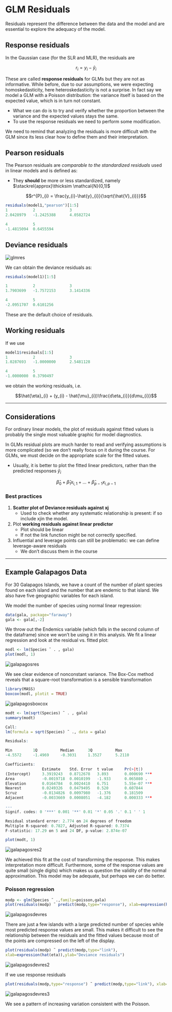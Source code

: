# GLM Residuals
Residuals represent the difference between the data and the model and are essential to explore the adequacy of the model.

## Response residuals
In the Gaussian case (for the SLR and MLR), the residuals are 

$$r_{i} = y_{i} − \hat{y}_{i}$$ 

These are called **response residuals** for GLMs but they are not as informative. While before, due to our assumptions, we were expecting homoskedasticity, here heteroskedasticity is not a surprise. In fact say we model a GLM with a Poisson distribution: the variance itself is based on the expected value, which is in turn not constant.
* What we can do is to try and verify whether the proportion between the variance and the expected values stays the same.
* To use the response residuals we need to perform some modification. 

We need to remind that analyzing the residuals is more difficult with the GLM since its less clear how to define them and their interpretation.

## Pearson residuals
The Pearson residuals are *comparable to the standardized residuals* used in linear models and is defined as:
* They **should** be more or less standardized, namely $\stackrel{approx}\thicksim \mathcal{N}(0,1)$

$$r^{P}_{i} = \frac{y_{i}-\hat{y}_{i}}{\sqrt{\hat{V}_{i}}}$$

```R
residuals(model1,"pearson")[1:5]
1           2               3 
2.0428979   -1.2425388      4.0582724 

4           5
-1.4815094  0.6455594
```

## Deviance residuals

![glmres](https://github.com/PayThePizzo/Predictive-Analysis-Notes/blob/main/resources/glmres.png?raw=TRUE)

We can obtain the deviance residuals as:
```R
residuals(model1)[1:5]

1           2               3          
1.7903699   -1.7572153      3.1414336 

4           5
-2.0951707  0.6101256
```
These are the default choice of residuals.

## Working residuals

If we use
```R
model1$residuals[1:5]
1           2               3 
1.0287693   -1.0000000      2.5481128 

4           5
-1.0000000  0.3790497
```
we obtain the working residuals, i.e.

$$\hat{\eta}_{i} + (y_{i} - \hat{\mu}_{i})\frac{d\eta_{i}}{d\mu_{i}}$$

---

## Considerations
For ordinary linear models, the plot of residuals against fitted values is probably the single most valuable graphic for model diagnostics.

In GLMs residual plots are much harder to read and verifying assumptions is more complicated (so we don’t really focus on it during the course. For GLMs, we must decide on the appropriate scale for the fitted values. 
* Usually, it is better to plot the fitted linear predictors, rather than the predicted responses $\hat{y}_{i}$

$$\hat{\beta}_{0} + \hat{\beta}_{1}x_{i,1} + ... + \hat{\beta}_{p-1}x_{i,p-1}$$

### Best practices
1. **Scatter plot of Deviance residuals against xj** 
   * Used to check whether any systematic relationship is present: if so include xjin the model.
2. Plot **working residuals against linear predictor** 
   * Plot should be linear
   * If not the link function might be not correctly specified.
3. Influential and leverage points can still be problematic: we can define leverage-aware residuals
   * We don’t discuss them in the course

---

## Example Galapagos Data

For 30 Galapagos Islands, we have a count of the number of plant species found on each island and the number 
that are endemic to that island. We also have five geographic variables for each island.

We model the number of species using normal linear regression:
```R
data(gala, package="faraway")
gala <- gala[,-2]
```

We throw out the Endemics variable (which falls in the second column of the dataframe) since we won’t be using it in this analysis. 
We fit a linear regression and look at the residual vs. fitted plot:

```R
modl <- lm(Species ˜ . , gala)
plot(modl, 1)
```

![galapagosres](https://github.com/PayThePizzo/Predictive-Analysis-Notes/blob/main/resources/galapagosres.png?raw=TRUE)

We see clear evidence of nonconstant variance. The Box-Cox method reveals that a square-root transformation is a sensible transformation

```R
library(MASS)
boxcox(modl, plotit = TRUE)
```

![galapagosboxcox](https://github.com/PayThePizzo/Predictive-Analysis-Notes/blob/main/resources/galapagosboxcox.png?raw=TRUE)

```R
modt <- lm(sqrt(Species) ˜ . , gala)
summary(modt)

Call:
lm(formula = sqrt(Species) ˜ ., data = gala)

Residuals:

Min         1Q          Median      3Q          Max
-4.5572     -1.4969     -0.3031     1.3527      5.2110

Coefficients:
                Estimate    Std. Error  t value     Pr(>|t|)
(Intercept)     3.3919243   0.8712678   3.893       0.000690 ***
Area            -0.0019718  0.0010199   -1.933      0.065080 .
Elevation       0.0164784   0.0024410   6.751       5.55e-07 ***
Nearest         0.0249326   0.0479495   0.520       0.607844
Scruz           -0.0134826  0.0097980   -1.376      0.181509
Adjacent        -0.0033669  0.0008051   -4.182      0.000333 ***

---
Signif. codes: 0 '***' 0.001 '**' 0.01 '*' 0.05 '.' 0.1 ' ' 1

Residual standard error: 2.774 on 24 degrees of freedom
Multiple R-squared: 0.7827, Adjusted R-squared: 0.7374
F-statistic: 17.29 on 5 and 24 DF, p-value: 2.874e-07
```

```R
plot(modt, 1)
```

![galapagosres2](https://github.com/PayThePizzo/Predictive-Analysis-Notes/blob/main/resources/galapagosres2.png?raw=TRUE)

We achieved this fit at the cost of transforming the response. This makes interpretation more difficult. Furthermore, some of the response values are quite small (single digits) which makes us question the validity of the normal approximation. This model may be adequate, but perhaps we can do better.


### Poisson regression

```R
modp <- glm(Species ˜ .,family=poisson,gala)
plot(residuals(modp) ˜ predict(modp,type="response"), xlab=expression(hat(mu)), ylab="Deviance residuals")
```

![galapagosdevres](https://github.com/PayThePizzo/Predictive-Analysis-Notes/blob/main/resources/galapagosdevres.png?raw=TRUE)

There are just a few islands with a large predicted number of species while most predicted response values are small. 
This makes it difficult to see the relationship between the residuals and the fitted values because most of the points are compressed on the left of the display.

```R
plot(residuals(modp) ˜ predict(modp,type="link"),
xlab=expression(hat(eta)),ylab="Deviance residuals")
```

![galapagosdevres2](https://github.com/PayThePizzo/Predictive-Analysis-Notes/blob/main/resources/galapagosdevres2.png?raw=TRUE)

If we use response residuals

```R
plot(residuals(modp,type="response") ˜ predict(modp,type="link"), xlab=expression(hat(eta)),ylab="Response residuals")
```

![galapagosdevres3](https://github.com/PayThePizzo/Predictive-Analysis-Notes/blob/main/resources/galapagosdevres3.png?raw=TRUE)

We see a pattern of increasing variation consistent with the Poisson.